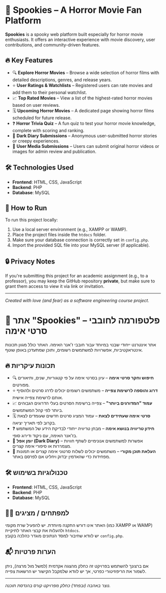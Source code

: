 # 🎃 Spookies – A Horror Movie Fan Platform

**Spookies** is a spooky web platform built especially for horror movie enthusiasts. It offers an interactive experience with movie discovery, user contributions, and community-driven features.  

## 🔥 Key Features

- 🔍 **Explore Horror Movies** – Browse a wide selection of horror films with detailed descriptions, genres, and release years.
- ⭐ **User Ratings & Watchlists** – Registered users can rate movies and add them to their personal watchlist.
- 📈 **Top Rated Movies** – View a list of the highest-rated horror movies based on user reviews.
- 🗓️ **Upcoming Horror Movies** – A dedicated page showing horror films scheduled for future release.
- ❓ **Horror Trivia Quiz** – A fun quiz to test your horror movie knowledge, complete with scoring and ranking.
- 📖 **Dark Diary Submissions** – Anonymous user-submitted horror stories or creepy experiences.
- 🎥 **User Media Submissions** – Users can submit original horror videos or images for admin review and publication.

## 🛠️ Technologies Used

- **Frontend**: HTML, CSS, JavaScript  
- **Backend**: PHP  
- **Database**: MySQL

## 🧪 How to Run

To run this project locally:

1. Use a local server environment (e.g., XAMPP or WAMP).
2. Place the project files inside the `htdocs` folder.
3. Make sure your database connection is correctly set in `config.php`.
4. Import the provided SQL file into your MySQL server (if applicable).

## 🔒 Privacy Notes

If you're submitting this project for an academic assignment (e.g., to a professor), you may keep the GitHub repository **private**, but make sure to grant them access to view it via link or invitation.

---

*Created with love (and fear) as a software engineering course project.*


# 🎃 אתר "Spookies" – פלטפורמה לחובבי סרטי אימה

אתר אינטרנט ייחודי שבנוי במיוחד עבור חובבי ז'אנר האימה. האתר כולל מגוון תכונות אינטראקטיביות, אפשרויות למשתמשים רשומים, ותוכן שמתעדכן באופן שוטף.  

## 🔥 תכונות עיקריות

- 🔍 **חיפוש וחקר סרטי אימה** – עיון בסרטי אימה על פי קטגוריות, שנים, ותיאורים מפורטים.
- ⭐ **דרוג והוספה לרשימת צפייה** – משתמשים רשומים יכולים לדרג סרטים ולהוסיף אותם לרשימת צפייה אישית.
- 📈 **עמוד "המדורגים ביותר"** – צפייה ברשימת הסרטים בעלי הדרוגים הגבוהים ביותר לפי קהל המשתמשים.
- 🗓️ **סרטי אימה שעתידים לצאת** – עמוד המציג סרטים חדשים שעומדים לצאת בקרוב לפי תאריך יציאה.
- ❓ **חידון טריוויה בנושא אימה** – מבחן טריוויה ייחודי לבדיקת הידע של המשתמש בז'אנר האימה, עם ניקוד ודירוג סופי.
- 📖 **יומן אפל (Dark Diary)** – אפשרות למשתמשים אנונימיים לשתף חוויות מצמררות או סיפורי אימה קצרים.
- 🎥 **העלאת תוכן מקורי** – משתמשים יכולים לשלוח סרטוני אימה קצרים או תמונות מפחידות כדי שהאדמין יבדוק ויחליט אם לפרסם באתר.

## 🛠️ טכנולוגיות בשימוש

- **Frontend**: HTML, CSS, JavaScript
- **Backend**: PHP
- **Database**: MySQL

## 🧑‍💻 למפתחים / מציגים

האתר אינו דורש התקנה מיוחדת. יש להפעיל שרת מקומי (כמו XAMPP או WAMP) ולהעלות את קבצי האתר לתיקיית `htdocs`.  
יש לוודא שחיבור למסד הנתונים מוגדר כהלכה בקובץ `config.php`.

## 📬 הערות פרטיות

אם ברצונך להשתמש בפרויקט זה כחלק מהצגה אקדמית (למשל מול מרצה), ניתן לשמור את הריפוזיטורי כפרטי, אך יש לוודא שלמקבל הקישור יש הרשאות צפייה.

---

*נוצר באהבה (ובפחד) כחלק מפרויקט קורס בהנדסת תוכנה.*
